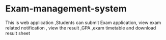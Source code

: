 # Exam-management-system
This is web application ,Students can submit Exam application, view exam related notification , view the result ,GPA ,exam timetable and download result sheet
